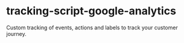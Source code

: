 # tracking-script-google-analytics
Custom tracking of events, actions and labels to track your customer journey.
